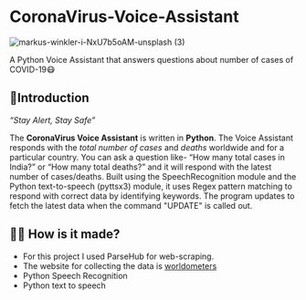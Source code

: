 # CoronaVirus-Voice-Assistant

![markus-winkler-i-NxU7b5oAM-unsplash (3)](https://user-images.githubusercontent.com/60316903/110246448-a3ca6a00-7f8d-11eb-8c67-d4b12bf76241.jpg)

A Python Voice Assistant that answers questions about number of cases of COVID-19😷

## 📌Introduction
*“Stay Alert, Stay Safe”*

The **CoronaVirus Voice Assistant** is written in **Python**. The Voice Assistant responds with the *total number of cases* and *deaths* worldwide and for a particular country. You can ask a question like- “How many total cases in India?” or “How many total deaths?” and it will respond with the latest number of cases/deaths. Built using the SpeechRecognition module and the Python text-to-speech (pyttsx3) module, it uses Regex pattern matching to respond with correct data by identifying keywords. The program updates to fetch the latest data when the command "UPDATE" is called out.

## 👩‍💻 How is it made?

* For this project I used ParseHub for web-scraping.
* The website for collecting the data is [worldometers](https://www.worldometers.info/coronavirus/)
* Python Speech Recognition
* Python text to speech
